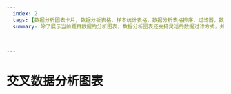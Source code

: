 ```yaml
---
  index: 2
  tags: [数据分析图表卡片，数据分析表格，样本统计表格，数据分析表格排序，过滤器，数据筛选，添加注释，导出数据分析图表，生成数据分析图表，数据分析图表]
  summary: 除了展示当前题目数据的分析图表，数据分析图表还支持灵活的数据过滤方式，并可以添加图表注释。数据分析图表可输出成Excel文件，所输出的数据和图表可以在Excel软件中进行编辑调整。



---
```


# 交叉数据分析图表
